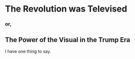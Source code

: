 # The Revolution was Televised
### or,
## The Power of the Visual in the Trump Era

I have one thing to say.
